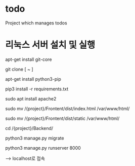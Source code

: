 # todo
Project which manages todos

# 리눅스 서버 설치 및 실행
apt-get install git-core

git clone [ ~ ]

apt-get install python3-pip

pip3 install -r requirements.txt

sudo apt install apache2

sudo mv /{project}/Frontent/dist/index.html /var/www/html/

sudo mv /{project}/Frontent/dist/static /var/www/html/

cd /{project}/Backend/

python3 manage.py migrate

python3 manage.py runserver 8000


--> localhost로 접속
